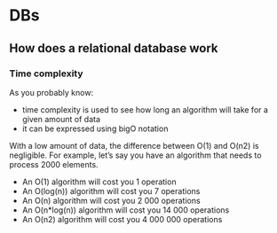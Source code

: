 # DBs

## How does a relational database work

### Time complexity

As you probably know:

- time complexity is used to see how long an algorithm will take for a given amount of data
- it can be expressed using bigO notation

With a low amount of data, the difference between O(1) and O(n2) is negligible. For example, let’s say you have an algorithm that needs to process 2000 elements.

- An O(1) algorithm will cost you 1 operation
- An O(log(n)) algorithm will cost you 7 operations
- An O(n) algorithm will cost you 2 000 operations
- An O(n*log(n)) algorithm will cost you 14 000 operations
- An O(n2) algorithm will cost you 4 000 000 operations

